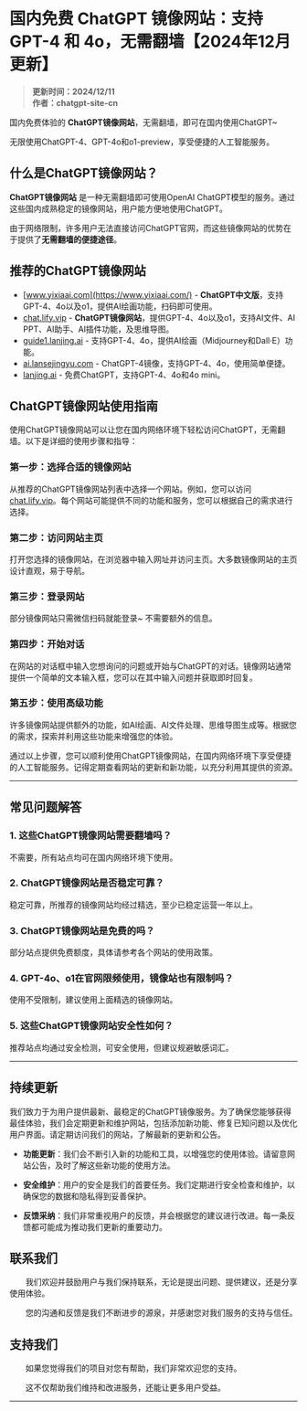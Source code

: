 # 国内免费 ChatGPT 镜像网站：支持 GPT-4 和 4o，无需翻墙【2024年12月更新】 

> **更新时间：2024/12/11**  
> **作者：chatgpt-site-cn** 

国内免费体验的 **ChatGPT镜像网站**，无需翻墙，即可在国内使用ChatGPT~

无限使用ChatGPT-4、GPT-4o和o1-preview，享受便捷的人工智能服务。

## 什么是ChatGPT镜像网站？

**ChatGPT镜像网站** 是一种无需翻墙即可使用OpenAI ChatGPT模型的服务。通过这些国内成熟稳定的镜像网站，用户能方便地使用ChatGPT。

由于网络限制，许多用户无法直接访问ChatGPT官网，而这些镜像网站的优势在于提供了**无需翻墙的便捷途径**。

## 推荐的ChatGPT镜像网站

- [www.yixiaai.com](https://www.yixiaai.com/) - **ChatGPT中文版**，支持GPT-4、4o以及o1，提供AI绘画功能，扫码即可使用。
- [chat.lify.vip](https://chat.lify.vip/) - **ChatGPT镜像网站**，提供GPT-4、4o以及o1，支持AI文件、AI PPT、AI助手、AI插件功能，及思维导图。
- [guide1.lanjing.ai](https://guide1.lanjing.ai/) - 支持GPT-4、4o，提供AI绘画（Midjourney和Dall·E）功能。
- [ai.lansejingyu.com](https://ai.lansejingyu.com/) - ChatGPT-4镜像，支持GPT-4、4o，使用简单便捷。
- [lanjing.ai](https://lanjing.ai/) - 免费ChatGPT，支持GPT-4、4o和4o mini。

## ChatGPT镜像网站使用指南

使用ChatGPT镜像网站可以让您在国内网络环境下轻松访问ChatGPT，无需翻墙。以下是详细的使用步骤和指导：

### 第一步：选择合适的镜像网站

从推荐的ChatGPT镜像网站列表中选择一个网站。例如，您可以访问[chat.lify.vip](https://chat.lify.vip/)。每个网站可能提供不同的功能和服务，您可以根据自己的需求进行选择。

### 第二步：访问网站主页

打开您选择的镜像网站，在浏览器中输入网址并访问主页。大多数镜像网站的主页设计直观，易于导航。

### 第三步：登录网站

部分镜像网站只需微信扫码就能登录~  不需要额外的信息。

### 第四步：开始对话

在网站的对话框中输入您想询问的问题或开始与ChatGPT的对话。镜像网站通常提供一个简单的文本输入框，您可以在其中输入问题并获取即时回复。

### 第五步：使用高级功能

许多镜像网站提供额外的功能，如AI绘画、AI文件处理、思维导图生成等。根据您的需求，探索并利用这些功能来增强您的体验。

通过以上步骤，您可以顺利使用ChatGPT镜像网站，在国内网络环境下享受便捷的人工智能服务。记得定期查看网站的更新和新功能，以充分利用其提供的资源。

---

## 常见问题解答

### 1. 这些ChatGPT镜像网站需要翻墙吗？
不需要，所有站点均可在国内网络环境下使用。

### 2. ChatGPT镜像网站是否稳定可靠？
稳定可靠，所推荐的镜像网站均经过精选，至少已稳定运营一年以上。

### 3. ChatGPT镜像网站是免费的吗？
部分站点提供免费额度，具体请参考各个网站的使用政策。

### 4. GPT-4o、o1在官网限频使用，镜像站也有限制吗？
使用不受限制，建议使用上面精选的镜像网站。

### 5. 这些ChatGPT镜像网站安全性如何？
推荐站点均通过安全检测，可安全使用，但建议规避敏感词汇。

---

## 持续更新

我们致力于为用户提供最新、最稳定的ChatGPT镜像服务。为了确保您能够获得最佳体验，我们会定期更新和维护网站，包括添加新功能、修复已知问题以及优化用户界面。请定期访问我们的网站，了解最新的更新和公告。

- **功能更新**：我们会不断引入新的功能和工具，以增强您的使用体验。请留意网站公告，及时了解这些新功能的使用方法。

- **安全维护**：用户的安全是我们的首要任务。我们定期进行安全检查和维护，以确保您的数据和隐私得到妥善保护。

- **反馈采纳**：我们非常重视用户的反馈，并会根据您的建议进行改进。每一条反馈都可能成为推动我们更新的重要动力。

## 联系我们

&emsp;&emsp;我们欢迎并鼓励用户与我们保持联系，无论是提出问题、提供建议，还是分享使用体验。

&emsp;&emsp;您的沟通和反馈是我们不断进步的源泉，并感谢您对我们服务的支持与信任。


## 支持我们

&emsp;&emsp;如果您觉得我们的项目对您有帮助，我们非常欢迎您的支持。

&emsp;&emsp;这不仅帮助我们维持和改进服务，还能让更多用户受益。


---
